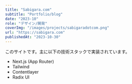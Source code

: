 ```yaml
---
title: "Sabigara.com"
subtitle: "Portfolio/blog"
date: "2023-10"
role: "デザイン/開発"
coverImg: "/images/projects/sabigaradotcom.png"
url: "https://sabigara.com"
publishedAt: "2023-10-30"
---
```


このサイトです。主に以下の技術スタックで実装されています。

- Next.js (App Router)
- Tailwind
- Contentlayer
- Radix UI
